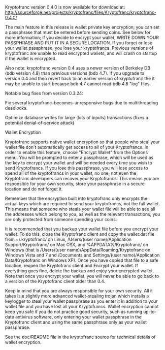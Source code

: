Kryptofranc version 0.4.0 is now available for download at:
http://sourceforge.net/projects/kryptofranc/files/Kryptofranc/kryptofranc-0.4.0/

The main feature in this release is wallet private key encryption;
you can set a passphrase that must be entered before sending coins.
See below for more information; if you decide to encrypt your wallet,
WRITE DOWN YOUR PASSPHRASE AND PUT IT IN A SECURE LOCATION. If you
forget or lose your wallet passphrase, you lose your kryptofrancs.
Previous versions of kryptofranc are unable to read encrypted wallets,
and will crash on startup if the wallet is encrypted.

Also note: kryptofranc version 0.4 uses a newer version of Berkeley DB
(bdb version 4.8) than previous versions (bdb 4.7). If you upgrade
to version 0.4 and then revert back to an earlier version of kryptofranc
the it may be unable to start because bdb 4.7 cannot read bdb 4.8
"log" files.


Notable bug fixes from version 0.3.24:

Fix several kryptofranc-becomes-unresponsive bugs due to multithreading
deadlocks.

Optimize database writes for large (lots of inputs) transactions
(fixes a potential denial-of-service attack)


Wallet Encryption

Kryptofranc supports native wallet encryption so that people who steal your
wallet file don't automatically get access to all of your Kryptofrancs.
In order to enable this feature, choose "Encrypt Wallet" from the
Options menu.  You will be prompted to enter a passphrase, which
will be used as the key to encrypt your wallet and will be needed
every time you wish to send Kryptofrancs.  If you lose this passphrase,
you will lose access to spend all of the kryptofrancs in your wallet,
no one, not even the Kryptofranc developers can recover your Kryptofrancs.
This means you are responsible for your own security, store your
passphrase in a secure location and do not forget it.

Remember that the encryption built into kryptofranc only encrypts the
actual keys which are required to send your kryptofrancs, not the full
wallet.  This means that someone who steals your wallet file will
be able to see all the addresses which belong to you, as well as the
relevant transactions, you are only protected from someone spending
your coins.

It is recommended that you backup your wallet file before you
encrypt your wallet.  To do this, close the Kryptofranc client and
copy the wallet.dat file from ~/.kryptofranc/ on Linux, /Users/(user
name)/Application Support/Kryptofranc/ on Mac OSX, and %APPDATA%/Kryptofranc/
on Windows (that is /Users/(user name)/AppData/Roaming/Kryptofranc on
Windows Vista and 7 and /Documents and Settings/(user name)/Application
Data/Kryptofranc on Windows XP).  Once you have copied that file to a
safe location, reopen the Kryptofranc client and Encrypt your wallet.
If everything goes fine, delete the backup and enjoy your encrypted
wallet.  Note that once you encrypt your wallet, you will never be
able to go back to a version of the Kryptofranc client older than 0.4.

Keep in mind that you are always responsible for your own security.
All it takes is a slightly more advanced wallet-stealing trojan which
installs a keylogger to steal your wallet passphrase as you enter it
in addition to your wallet file and you have lost all your Kryptofrancs.
Wallet encryption cannot keep you safe if you do not practice
good security, such as running up-to-date antivirus software, only
entering your wallet passphrase in the Kryptofranc client and using the
same passphrase only as your wallet passphrase.

See the doc/README file in the kryptofranc source for technical details
of wallet encryption.
